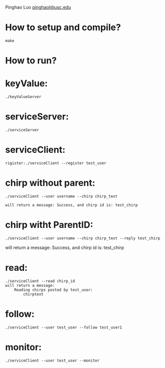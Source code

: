 Pinghao Luo
pinghaol@usc.edu


# How to setup and compile?
    make
    
    
# How to run?

# keyValue: 
    ./keyValueServer

# serviceServer:
    ./serviceServer 

# serviceClient:
    rigister:./serviceClient --register test_user
            
            
# chirp without parent:
    ./serviceClient --user username --chirp chirp_text 

    will return a message: Success, and chirp id is: test_chirp

# chirp witht ParentID:
    ./serviceClient --user username --chirp chirp_text --reply test_chirp

   will return a message: Success, and chirp id is: test_chirp

# read:
    ./serviceClient --read chirp_id
    will return a message:
        Reading chirps posted by test_user:
            chirptext

# follow:
    ./serviceClient --user test_user --follow test_user1

# monitor:
    ./serviceClient --user test_user --monitor
        


